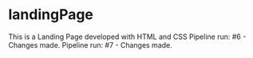 # landingPage
This is a Landing Page developed with HTML and CSS
Pipeline run: #6 - Changes made. 
Pipeline run: #7 - Changes made. 
